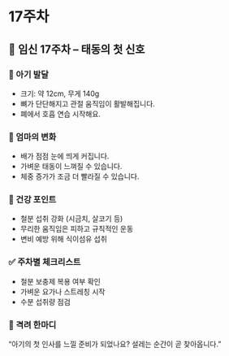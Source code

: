 # 17주차

## 🌸 임신 17주차 – 태동의 첫 신호

### 🍼 아기 발달

- 크기: 약 12cm, 무게 140g
- 뼈가 단단해지고 관절 움직임이 활발해집니다.
- 폐에서 호흡 연습 시작해요.

### 💛 엄마의 변화

- 배가 점점 눈에 띄게 커집니다.
- 가벼운 태동이 느껴질 수 있습니다.
- 체중 증가가 조금 더 빨라질 수 있습니다.

### 🍎 건강 포인트

- 철분 섭취 강화 (시금치, 살코기 등)
- 무리한 움직임은 피하고 규칙적인 운동
- 변비 예방 위해 식이섬유 섭취

### ✅ 주차별 체크리스트

- 철분 보충제 복용 여부 확인
- 가벼운 요가나 스트레칭 시작
- 수분 섭취량 점검

### 🌿 격려 한마디

“아기의 첫 인사를 느낄 준비가 되었나요? 설레는 순간이 곧 찾아옵니다.”